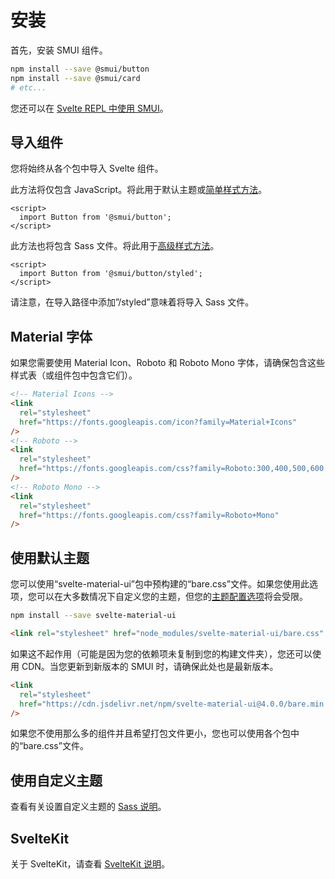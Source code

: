 # 安装

首先，安装 SMUI 组件。

```sh
npm install --save @smui/button
npm install --save @smui/card
# etc...
```

您还可以在 [Svelte REPL 中使用 SMUI](REPL.md)。

## 导入组件

您将始终从各个包中导入 Svelte 组件。

此方法将仅包含 JavaScript。将此用于默认主题或[简单样式方法](SASS.md#easy-styling-method)。

```svelte
<script>
  import Button from '@smui/button';
</script>
```

此方法也将包含 Sass 文件。将此用于[高级样式方法](SASS.md#advanced-styling-method)。

```svelte
<script>
  import Button from '@smui/button/styled';
</script>
```

请注意，在导入路径中添加”/styled”意味着将导入 Sass 文件。

## Material 字体

如果您需要使用 Material Icon、Roboto 和 Roboto Mono 字体，请确保包含这些样式表（或组件包中包含它们）。

```html
<!-- Material Icons -->
<link
  rel="stylesheet"
  href="https://fonts.googleapis.com/icon?family=Material+Icons"
/>
<!-- Roboto -->
<link
  rel="stylesheet"
  href="https://fonts.googleapis.com/css?family=Roboto:300,400,500,600,700"
/>
<!-- Roboto Mono -->
<link
  rel="stylesheet"
  href="https://fonts.googleapis.com/css?family=Roboto+Mono"
/>
```

## 使用默认主题

您可以使用“svelte-material-ui”包中预构建的“bare.css”文件。如果您使用此选项，您可以在大多数情况下自定义您的主题，但您的[主题配置选项](THEMING.md#theming-the-bare-css)将会受限。

```sh
npm install --save svelte-material-ui
```

```html
<link rel="stylesheet" href="node_modules/svelte-material-ui/bare.css" />
```

如果这不起作用（可能是因为您的依赖项未复制到您的构建文件夹），您还可以使用 CDN。当您更新到新版本的 SMUI 时，请确保此处也是最新版本。

```html
<link
  rel="stylesheet"
  href="https://cdn.jsdelivr.net/npm/svelte-material-ui@4.0.0/bare.min.css"
/>
```

如果您不使用那么多的组件并且希望打包文件更小，您也可以使用各个包中的“bare.css”文件。

## 使用自定义主题

查看有关设置自定义主题的 [Sass 说明](SASS.md)。

## SvelteKit

关于 SvelteKit，请查看 [SvelteKit 说明](SVELTEKIT.md)。
